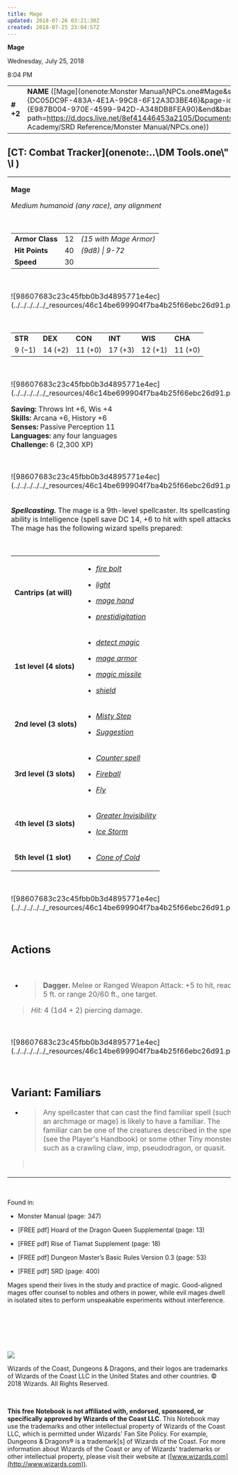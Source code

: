 ```yaml
---
title: Mage
updated: 2018-07-26 03:21:30Z
created: 2018-07-25 23:04:57Z
---
```


**Mage**

Wednesday, July 25, 2018

8:04 PM

|           |                                                                                                                                                                                                                                                                                    |        |        |        |     |       |         |
|-----------|------------------------------------------------------------------------------------------------------------------------------------------------------------------------------------------------------------------------------------------------------------------------------------|--------|--------|--------|-----|-------|---------|
| **\# +2** | **NAME** ([Mage](onenote:Monster Manual\\NPCs.one#Mage&section-id={DC05DC9F-483A-4E1A-99C8-6F12A3D3BE46}&page-id={E987B004-970E-4599-942D-A348DB8FEA90}&end&base-path=https://d.docs.live.net/8ef41446453a2105/Documents/Adventure Academy/SRD Reference/Monster Manual/NPCs.one)) | **12** | **40** | **40** | \-  | Notes | 2300 XP |

## [CT: Combat Tracker](onenote:..\\DM Tools.one\\" \l )

<table><tbody><tr class="odd"><td><p><strong>Mage</strong></p><p><em>Medium humanoid (any race), any alignment</em></p><p> </p><table><tbody><tr class="odd"><td><strong>Armor Class</strong></td><td>12</td><td><em>(15 with Mage Armor)</em></td></tr><tr class="even"><td><strong>Hit Points</strong></td><td>40</td><td><em>(9d8) | 9-72</em></td></tr><tr class="odd"><td><strong>Speed</strong></td><td>30</td><td> </td></tr></tbody></table><p> </p><p>![98607683c23c45fbb0b3d4895771e4ec](../../../../../_resources/46c14be699904f7ba4b25f66ebc26d91.png)</p><p> </p><table><tbody><tr class="odd"><td><strong>STR</strong></td><td><strong>DEX</strong></td><td><strong>CON</strong></td><td><strong>INT</strong></td><td><strong>WIS</strong></td><td><strong>CHA</strong></td></tr><tr class="even"><td>9 (−1)</td><td>14 (+2)</td><td>11 (+0)</td><td>17 (+3)</td><td>12 (+1)</td><td>11 (+0)</td></tr></tbody></table><p> </p><p>![98607683c23c45fbb0b3d4895771e4ec](../../../../../_resources/46c14be699904f7ba4b25f66ebc26d91.png)</p><p><strong>Saving:</strong> Throws Int +6, Wis +4<br />
<strong>Skills:</strong> Arcana +6, History +6<br />
<strong>Senses:</strong> Passive Perception 11<br />
<strong>Languages:</strong> any four languages<br />
<strong>Challenge:</strong> 6 (2,300 XP)</p><p> </p><p>![98607683c23c45fbb0b3d4895771e4ec](../../../../../_resources/46c14be699904f7ba4b25f66ebc26d91.png)</p><p><strong><br />
<em>Spellcasting.</em></strong> The mage is a 9th-level spellcaster. Its spellcasting ability is Intelligence (spell save DC 14, +6 to hit with spell attacks). The mage has the following wizard spells prepared:</p><p> </p><table><tbody><tr class="odd"><td><strong>Cantrips (at will)</strong></td><td><ul><li><p><a href="onenote:..\\Spellbook\\E-F.one#Fire Bolt&amp;section-id={9D76DF92-D437-4006-8BCF-40C1CDF7C609}&amp;page-id={DA6314BB-C930-4799-BE3F-D43343E8A0EE}&amp;end&amp;base-path=https://d.docs.live.net/8ef41446453a2105/Documents/Adventure Academy/SRD Reference"><em>fire bolt</em></a></p></li><li><p><a href="onenote:..\\Spellbook\\K-L.one#Light&amp;section-id={E6013151-7999-48AF-9788-BE421906DB3B}&amp;page-id={FFA4B616-A5FE-46DE-AFD5-FCF3E7E07718}&amp;end&amp;base-path=https://d.docs.live.net/8ef41446453a2105/Documents/Adventure Academy/SRD Reference"><em>light</em></a></p></li><li><p><a href="onenote:..\\Spellbook\\M-N.one#Mage Hand&amp;section-id={EEF38EE0-5EFC-4A47-9C2E-367214925D15}&amp;page-id={2770C840-4F90-4E7E-A66D-902FEDE0CA91}&amp;end&amp;base-path=https://d.docs.live.net/8ef41446453a2105/Documents/Adventure Academy/SRD Reference"><em>mage hand</em></a></p></li><li><p><a href="onenote:..\\Spellbook\\O-P.one#Prestidigitation&amp;section-id={DB04CEA8-E926-4D06-9A7A-CB0AD7D8E13F}&amp;page-id={1AC9A141-6A63-4146-A87D-213BD7004BDD}&amp;end&amp;base-path=https://d.docs.live.net/8ef41446453a2105/Documents/Adventure Academy/SRD Reference"><em>prestidigitation</em></a></p></li></ul></td></tr><tr class="even"><td><strong>1st level (4 slots)</strong></td><td><ul><li><p><a href="onenote:..\\Spellbook\\C-D.one#Detect Magic&amp;section-id={007039C0-7592-4988-AFCF-88060A04A402}&amp;page-id={A8A17E25-07F4-432C-81DB-0CAEE71758D6}&amp;end&amp;base-path=https://d.docs.live.net/8ef41446453a2105/Documents/Adventure Academy/SRD Reference"><em>detect magic</em></a></p></li><li><p><a href="onenote:..\\Spellbook\\M-N.one#Mage Armor&amp;section-id={EEF38EE0-5EFC-4A47-9C2E-367214925D15}&amp;page-id={75E48793-99A2-4D55-BD0E-7963C1FDFB06}&amp;end&amp;base-path=https://d.docs.live.net/8ef41446453a2105/Documents/Adventure Academy/SRD Reference"><em>mage armor</em></a></p></li><li><p><a href="onenote:..\\Spellbook\\M-N.one#Magic Missile&amp;section-id={EEF38EE0-5EFC-4A47-9C2E-367214925D15}&amp;page-id={9A493788-0E15-43A0-8AF4-B7872002DD8A}&amp;end&amp;base-path=https://d.docs.live.net/8ef41446453a2105/Documents/Adventure Academy/SRD Reference"><em>magic missile</em></a></p></li><li><p><a href="onenote:..\\Spellbook\\S-T.one#Shield&amp;section-id={F367AE4A-1175-4CCE-BA3F-A099683090F9}&amp;page-id={ACDB73A2-0BE4-4CFB-B75F-5666F2A8F08C}&amp;end&amp;base-path=https://d.docs.live.net/8ef41446453a2105/Documents/Adventure Academy/SRD Reference"><em>shield</em></a></p></li></ul></td></tr><tr class="odd"><td><strong>2nd level (3 slots)</strong></td><td><ul><li><p><a href="onenote:..\\Spellbook\\M-N.one#Misty Step&amp;section-id={EEF38EE0-5EFC-4A47-9C2E-367214925D15}&amp;page-id={0FE75B54-CF92-41BA-80ED-066FA56BE961}&amp;end&amp;base-path=https://d.docs.live.net/8ef41446453a2105/Documents/Adventure Academy/SRD Reference"><em>Misty Step</em></a></p></li><li><p><a href="onenote:..\\Spellbook\\S-T.one#Suggestion&amp;section-id={F367AE4A-1175-4CCE-BA3F-A099683090F9}&amp;page-id={8F338574-67B1-4CC1-81ED-19F7541E42CC}&amp;end&amp;base-path=https://d.docs.live.net/8ef41446453a2105/Documents/Adventure Academy/SRD Reference"><em>Suggestion</em></a></p></li></ul></td></tr><tr class="even"><td><strong>3rd level (3 slots)</strong></td><td><ul><li><p><a href="onenote:..\\Spellbook\\C-D.one#Counter Spell&amp;section-id={007039C0-7592-4988-AFCF-88060A04A402}&amp;page-id={6870303E-1C11-4F30-AB6B-904F1F2C5544}&amp;end&amp;base-path=https://d.docs.live.net/8ef41446453a2105/Documents/Adventure Academy/SRD Reference"><em>Counter spell</em></a></p></li><li><p><a href="onenote:..\\Spellbook\\E-F.one#Fireball&amp;section-id={9D76DF92-D437-4006-8BCF-40C1CDF7C609}&amp;page-id={2719C7FA-4413-49E4-A7E1-945917525565}&amp;end&amp;base-path=https://d.docs.live.net/8ef41446453a2105/Documents/Adventure Academy/SRD Reference"><em>Fireball</em></a></p></li><li><p><a href="onenote:..\\Spellbook\\E-F.one#Fly&amp;section-id={9D76DF92-D437-4006-8BCF-40C1CDF7C609}&amp;page-id={438677D9-1DA2-403A-B0F2-15A92E88EF91}&amp;end&amp;base-path=https://d.docs.live.net/8ef41446453a2105/Documents/Adventure Academy/SRD Reference"><em>Fly</em></a></p></li></ul></td></tr><tr class="odd"><td>4<strong>th level (3 slots)</strong></td><td><ul><li><p><a href="onenote:..\\Spellbook\\G-H.one#Greater Invisibility&amp;section-id={3A8266A7-F954-4B90-A376-DA6497C75ED3}&amp;page-id={B87784EE-2036-4C6D-BAB1-D5C89E2A180C}&amp;end&amp;base-path=https://d.docs.live.net/8ef41446453a2105/Documents/Adventure Academy/SRD Reference"><em>Greater Invisibility</em></a></p></li><li><p><a href="onenote:..\\Spellbook\\I-J.one#Ice Storm&amp;section-id={881519A1-AA79-4980-93EA-9897CE839F1C}&amp;page-id={668A4F99-1DC7-4F09-AD93-AFBB20F9274C}&amp;end&amp;base-path=https://d.docs.live.net/8ef41446453a2105/Documents/Adventure Academy/SRD Reference"><em>Ice Storm</em></a></p></li></ul></td></tr><tr class="even"><td><strong>5th level (1 slot)</strong></td><td><ul><li><p><a href="onenote:..\\Spellbook\\C-D.one#Cone of Cold&amp;section-id={007039C0-7592-4988-AFCF-88060A04A402}&amp;page-id={07456E45-617E-47D3-B1EF-8AC75FEA92B4}&amp;end&amp;base-path=https://d.docs.live.net/8ef41446453a2105/Documents/Adventure Academy/SRD Reference"><em>Cone of Cold</em></a></p></li></ul></td></tr></tbody></table><p> </p><p>![98607683c23c45fbb0b3d4895771e4ec](../../../../../_resources/46c14be699904f7ba4b25f66ebc26d91.png)</p><p> </p><h2 id="actions"><strong>Actions</strong></h2><p> </p><ul><li><blockquote><p><strong>Dagger.</strong> Melee or Ranged Weapon Attack: +5 to hit, reach 5 ft. or range 20/60 ft., one target.</p></blockquote></li></ul><blockquote><p><em>Hit:</em> 4 (1d4 + 2) piercing damage.</p></blockquote><p> </p><p>![98607683c23c45fbb0b3d4895771e4ec](../../../../../_resources/46c14be699904f7ba4b25f66ebc26d91.png)</p><p> </p><h2 id="variant-familiars"><strong>Variant: Familiars</strong></h2><ul><li><blockquote><p>Any spellcaster that can cast the find familiar spell (such as an archmage or mage) is likely to have a familiar. The familiar can be one of the creatures described in the spell (see the Player's Handbook) or some other Tiny monster, such as a crawling claw, imp, pseudodragon, or quasit.</p></blockquote></li></ul><blockquote><p> </p></blockquote></td></tr></tbody></table>

 

Found in:

-   Monster Manual (page: 347)

-   \[FREE pdf\] Hoard of the Dragon Queen Supplemental (page: 13)

-   \[FREE pdf\] Rise of Tiamat Supplement (page: 18)

-   \[FREE pdf\] Dungeon Master’s Basic Rules Version 0.3 (page: 53)

-   \[FREE pdf\] SRD (page: 400)

Mages spend their lives in the study and practice of magic. Good-aligned mages offer counsel to nobles and others in power, while evil mages dwell in isolated sites to perform unspeakable experiments without interference.

 

 

 

![](tmp\media\image2.png)

Wizards of the Coast, Dungeons & Dragons, and their logos are trademarks of Wizards of the Coast LLC in the United States and other countries. © 2018 Wizards. All Rights Reserved.

 

**This free Notebook is not affiliated with, endorsed, sponsored, or specifically approved by Wizards of the Coast LLC**. This Notebook may use the trademarks and other intellectual property of Wizards of the Coast LLC, which is permitted under Wizards' Fan Site Policy. For example, Dungeons & Dragons® is a trademark\[s\] of Wizards of the Coast. For more information about Wizards of the Coast or any of Wizards' trademarks or other intellectual property, please visit their website at ([www.wizards.com](http://www.wizards.com)).
